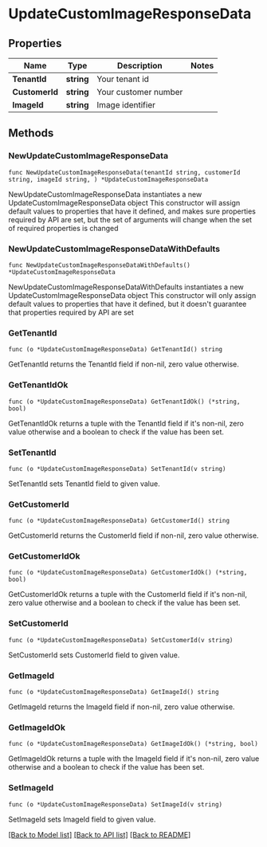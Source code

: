 # UpdateCustomImageResponseData

## Properties

Name | Type | Description | Notes
------------ | ------------- | ------------- | -------------
**TenantId** | **string** | Your tenant id | 
**CustomerId** | **string** | Your customer number | 
**ImageId** | **string** | Image identifier | 

## Methods

### NewUpdateCustomImageResponseData

`func NewUpdateCustomImageResponseData(tenantId string, customerId string, imageId string, ) *UpdateCustomImageResponseData`

NewUpdateCustomImageResponseData instantiates a new UpdateCustomImageResponseData object
This constructor will assign default values to properties that have it defined,
and makes sure properties required by API are set, but the set of arguments
will change when the set of required properties is changed

### NewUpdateCustomImageResponseDataWithDefaults

`func NewUpdateCustomImageResponseDataWithDefaults() *UpdateCustomImageResponseData`

NewUpdateCustomImageResponseDataWithDefaults instantiates a new UpdateCustomImageResponseData object
This constructor will only assign default values to properties that have it defined,
but it doesn't guarantee that properties required by API are set

### GetTenantId

`func (o *UpdateCustomImageResponseData) GetTenantId() string`

GetTenantId returns the TenantId field if non-nil, zero value otherwise.

### GetTenantIdOk

`func (o *UpdateCustomImageResponseData) GetTenantIdOk() (*string, bool)`

GetTenantIdOk returns a tuple with the TenantId field if it's non-nil, zero value otherwise
and a boolean to check if the value has been set.

### SetTenantId

`func (o *UpdateCustomImageResponseData) SetTenantId(v string)`

SetTenantId sets TenantId field to given value.


### GetCustomerId

`func (o *UpdateCustomImageResponseData) GetCustomerId() string`

GetCustomerId returns the CustomerId field if non-nil, zero value otherwise.

### GetCustomerIdOk

`func (o *UpdateCustomImageResponseData) GetCustomerIdOk() (*string, bool)`

GetCustomerIdOk returns a tuple with the CustomerId field if it's non-nil, zero value otherwise
and a boolean to check if the value has been set.

### SetCustomerId

`func (o *UpdateCustomImageResponseData) SetCustomerId(v string)`

SetCustomerId sets CustomerId field to given value.


### GetImageId

`func (o *UpdateCustomImageResponseData) GetImageId() string`

GetImageId returns the ImageId field if non-nil, zero value otherwise.

### GetImageIdOk

`func (o *UpdateCustomImageResponseData) GetImageIdOk() (*string, bool)`

GetImageIdOk returns a tuple with the ImageId field if it's non-nil, zero value otherwise
and a boolean to check if the value has been set.

### SetImageId

`func (o *UpdateCustomImageResponseData) SetImageId(v string)`

SetImageId sets ImageId field to given value.



[[Back to Model list]](../README.md#documentation-for-models) [[Back to API list]](../README.md#documentation-for-api-endpoints) [[Back to README]](../README.md)



